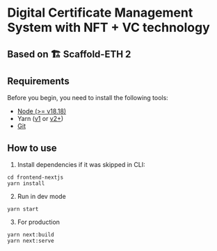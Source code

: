 # Digital Certificate Management System with NFT + VC technology
## Based on 🏗 Scaffold-ETH 2

## Requirements

Before you begin, you need to install the following tools:

- [Node (>= v18.18)](https://nodejs.org/en/download/)
- Yarn ([v1](https://classic.yarnpkg.com/en/docs/install/) or [v2+](https://yarnpkg.com/getting-started/install))
- [Git](https://git-scm.com/downloads)

## How to use

1. Install dependencies if it was skipped in CLI:

```
cd frontend-nextjs
yarn install
```

2. Run in dev mode

```
yarn start
```

3. For production

```
yarn next:build
yarn next:serve
```


